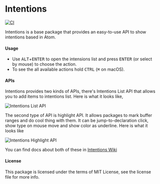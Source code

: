 # Intentions

[![CI](https://github.com/steelbrain/intentions/actions/workflows/CI.yml/badge.svg)](https://github.com/steelbrain/intentions/actions/workflows/CI.yml)

Intentions is a base package that provides an easy-to-use API to show intentions based in Atom.

#### Usage

- Use <kbd>ALT</kbd>+<kbd>ENTER</kbd> to open the intensions list and press <kbd>ENTER</kbd> (or select by mouse) to choose the action.
- To see the all available actions hold <kbd>CTRL</kbd> (<kbd>⌘</kbd> on macOS).

#### APIs

Intentions provides two kinds of APIs, there's Intentions List API that allows you to add items
to intentions list. Here is what it looks like,

![Intentions List API](https://cloud.githubusercontent.com/assets/4278113/12488546/e73809ba-c08d-11e5-8038-dd222f3a815d.png)

The second type of API is highlight API. It allows packages to mark buffer ranges and do cool thing with them.
It can be jump-to-declaration click, show type on mouse move and show color as underline.
Here is what it looks like

![Intentions Highlight API](https://cloud.githubusercontent.com/assets/4278113/12878032/0f915ef2-ce3f-11e5-833e-be231abeda12.png)

You can find docs about both of these in [Intentions Wiki](https://github.com/steelbrain/intentions/wiki/Intentions-API)

#### License

This package is licensed under the terms of MIT License, see the license file for more info.
